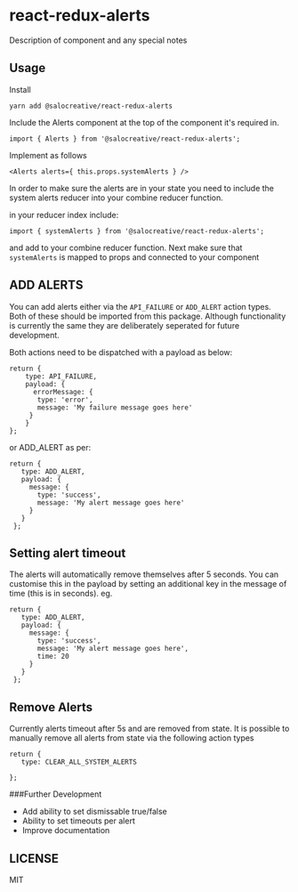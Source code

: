 # react-redux-alerts

Description of component and any special notes

## Usage

Install

```
yarn add @salocreative/react-redux-alerts
```

Include the Alerts component at the top of the component it's required in.

```
import { Alerts } from '@salocreative/react-redux-alerts';
```

Implement as follows

```
<Alerts alerts={ this.props.systemAlerts } />
```

In order to make sure the alerts are in your state you need to include the system alerts reducer into your combine reducer function.

in your reducer index include:

```
import { systemAlerts } from '@salocreative/react-redux-alerts';
```
and add to your combine reducer function. Next make sure that `systemAlerts` is mapped to props and connected to your component

## ADD ALERTS
You can add alerts either via the `API_FAILURE` or `ADD_ALERT` action types. Both of these should be imported from this package. Although functionality is currently the same they are deliberately seperated for future development.

Both actions need to be dispatched with a payload as below:

```
return {
    type: API_FAILURE,
    payload: {
      errorMessage: {
       type: 'error',
       message: 'My failure message goes here'
     }
    }
};

```

or ADD_ALERT as per:

```
return {
   type: ADD_ALERT,
   payload: {
     message: {
       type: 'success',
       message: 'My alert message goes here'
     }
   }
 };
```

## Setting alert timeout

The alerts will automatically remove themselves after 5 seconds. You can customise this in the payload by setting an additional key in the message of time (this is in seconds). eg.

```
return {
   type: ADD_ALERT,
   payload: {
     message: {
       type: 'success',
       message: 'My alert message goes here',
       time: 20
     }
   }
 };
```

## Remove Alerts
Currently alerts timeout after 5s and are removed from state. It is possible to manually remove all alerts from state via the following action types

```
return {
   type: CLEAR_ALL_SYSTEM_ALERTS

};
```

###Further Development
- Add ability to set dismissable true/false
- Ability to set timeouts per alert
- Improve documentation

## LICENSE

MIT
